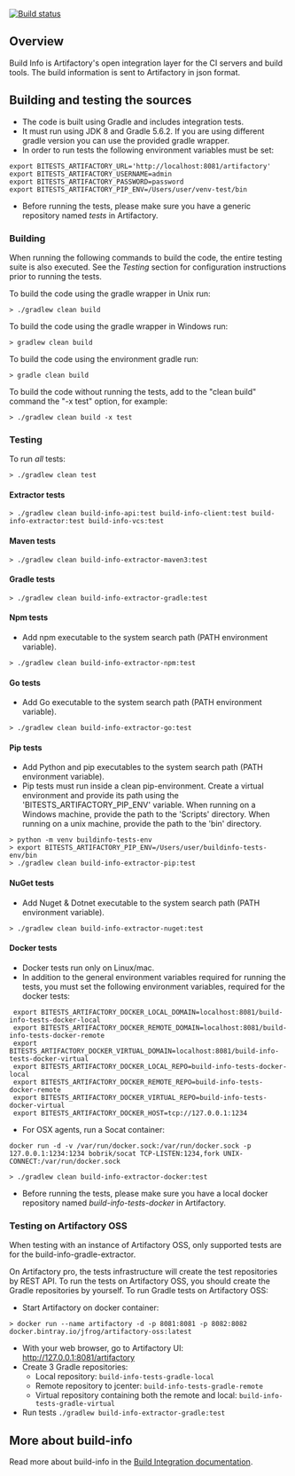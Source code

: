 [![Build status](https://ci.appveyor.com/api/projects/status/omscno1vb7g11qu2?svg=true)](https://ci.appveyor.com/project/jfrog-ecosystem/build-info)

## Overview

Build Info is Artifactory's open integration layer for the CI servers and build tools. The build information is sent to Artifactory in json format.

## Building and testing the sources

* The code is built using Gradle and includes integration tests.<br/>
* It must run using JDK 8 and Gradle 5.6.2. If you are using different gradle version you can use the provided gradle wrapper.<br/>
* In order to run tests the following environment variables must be set:
```
export BITESTS_ARTIFACTORY_URL='http://localhost:8081/artifactory'
export BITESTS_ARTIFACTORY_USERNAME=admin
export BITESTS_ARTIFACTORY_PASSWORD=password
export BITESTS_ARTIFACTORY_PIP_ENV=/Users/user/venv-test/bin
```
* Before running the tests, please make sure you have a generic repository named *tests* in Artifactory.

### Building
When running the following commands to build the code, the entire testing suite is also executed. See the *Testing* section for configuration instructions prior to running the tests.

To build the code using the gradle wrapper in Unix run:
```
> ./gradlew clean build
```
To build the code using the gradle wrapper in Windows run:
```
> gradlew clean build
```
To build the code using the environment gradle run:
```
> gradle clean build
```
To build the code without running the tests, add to the "clean build" command the "-x test" option, for example:
```
> ./gradlew clean build -x test
```

### Testing
To run *all* tests:
```
> ./gradlew clean test
```

#### Extractor tests
```
> ./gradlew clean build-info-api:test build-info-client:test build-info-extractor:test build-info-vcs:test
```

#### Maven tests
```
> ./gradlew clean build-info-extractor-maven3:test
```

#### Gradle tests
```
> ./gradlew clean build-info-extractor-gradle:test
```

#### Npm tests
* Add npm executable to the system search path (PATH environment variable).
```
> ./gradlew clean build-info-extractor-npm:test
```

#### Go tests
* Add Go executable to the system search path (PATH environment variable).
```
> ./gradlew clean build-info-extractor-go:test
```

#### Pip tests
* Add Python and pip executables to the system search path (PATH environment variable).
* Pip tests must run inside a clean pip-environment. Create a virtual environment and provide its path using the 'BITESTS_ARTIFACTORY_PIP_ENV' variable.
When running on a Windows machine, provide the path to the 'Scripts' directory.
When running on a unix machine, provide the path to the 'bin' directory.
```
> python -m venv buildinfo-tests-env
> export BITESTS_ARTIFACTORY_PIP_ENV=/Users/user/buildinfo-tests-env/bin
> ./gradlew clean build-info-extractor-pip:test
```

#### NuGet tests
* Add Nuget & Dotnet executable to the system search path (PATH environment variable).
```
> ./gradlew clean build-info-extractor-nuget:test
```

#### Docker tests
* Docker tests run only on Linux/mac.
* In addition to the general environment variables required for running the tests, you must set the following environment variables, required for the docker tests:

 ```
  export BITESTS_ARTIFACTORY_DOCKER_LOCAL_DOMAIN=localhost:8081/build-info-tests-docker-local
  export BITESTS_ARTIFACTORY_DOCKER_REMOTE_DOMAIN=localhost:8081/build-info-tests-docker-remote
  export BITESTS_ARTIFACTORY_DOCKER_VIRTUAL_DOMAIN=localhost:8081/build-info-tests-docker-virtual
  export BITESTS_ARTIFACTORY_DOCKER_LOCAL_REPO=build-info-tests-docker-local
  export BITESTS_ARTIFACTORY_DOCKER_REMOTE_REPO=build-info-tests-docker-remote
  export BITESTS_ARTIFACTORY_DOCKER_VIRTUAL_REPO=build-info-tests-docker-virtual
  export BITESTS_ARTIFACTORY_DOCKER_HOST=tcp://127.0.0.1:1234
 ```
 * For OSX agents, run a Socat container:
 ```
 docker run -d -v /var/run/docker.sock:/var/run/docker.sock -p 127.0.0.1:1234:1234 bobrik/socat TCP-LISTEN:1234,fork UNIX-CONNECT:/var/run/docker.sock
 ```
 ```
> ./gradlew clean build-info-extractor-docker:test
```

* Before running the tests, please make sure you have a local docker repository named *build-info-tests-docker* in Artifactory.

###  Testing on Artifactory OSS
When testing with an instance of Artifactory OSS, only supported tests are for the build-info-gradle-extractor.

On Artifactory pro, the tests infrastructure will create the test repositories by REST API.
To run the tests on Artifactory OSS, you should create the Gradle repositories by yourself.
To run Gradle tests on Artifactory OSS:
* Start Artifactory on docker container:
```
> docker run --name artifactory -d -p 8081:8081 -p 8082:8082 docker.bintray.io/jfrog/artifactory-oss:latest
```
* With your web browser, go to Artifactory UI: http://127.0.0.1:8081/artifactory
* Create 3 Gradle repositories:
  * Local repository: `build-info-tests-gradle-local`
  * Remote repository to jcenter: `build-info-tests-gradle-remote`
  * Virtual repository containing both the remote and local: `build-info-tests-gradle-virtual`
* Run tests `./gradlew build-info-extractor-gradle:test`

## More about build-info
Read more about build-info in the [Build Integration documentation](https://www.jfrog.com/confluence/display/JFROG/Build+Integration).